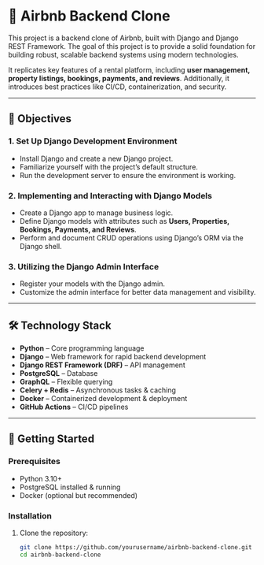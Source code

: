 # 🏡 Airbnb Backend Clone

This project is a backend clone of Airbnb, built with Django and Django REST Framework. The goal of this project is to provide a solid foundation for building robust, scalable backend systems using modern technologies.  

It replicates key features of a rental platform, including **user management, property listings, bookings, payments, and reviews**. Additionally, it introduces best practices like CI/CD, containerization, and security.

---

## 🎯 Objectives

### 1. Set Up Django Development Environment
- Install Django and create a new Django project.
- Familiarize yourself with the project’s default structure.
- Run the development server to ensure the environment is working.

### 2. Implementing and Interacting with Django Models
- Create a Django app to manage business logic.
- Define Django models with attributes such as **Users, Properties, Bookings, Payments, and Reviews**.
- Perform and document CRUD operations using Django’s ORM via the Django shell.

### 3. Utilizing the Django Admin Interface
- Register your models with the Django admin.
- Customize the admin interface for better data management and visibility.

---

## 🛠️ Technology Stack

- **Python** – Core programming language  
- **Django** – Web framework for rapid backend development  
- **Django REST Framework (DRF)** – API management  
- **PostgreSQL** – Database  
- **GraphQL** – Flexible querying  
- **Celery + Redis** – Asynchronous tasks & caching  
- **Docker** – Containerized development & deployment  
- **GitHub Actions** – CI/CD pipelines  

---

## 🚀 Getting Started

### Prerequisites
- Python 3.10+  
- PostgreSQL installed & running  
- Docker (optional but recommended)  

### Installation

1. Clone the repository:
   ```bash
   git clone https://github.com/yourusername/airbnb-backend-clone.git
   cd airbnb-backend-clone
